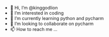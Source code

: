 - 👋 Hi, I’m @kinggodlion
- 👀 I’m interested in coding
- 🌱 I’m currently learning python and pycharm
- 💞️ I’m looking to collaborate on pycharm
- 📫 How to reach me ...

<!---
kinggodlion/kinggodlion is a ✨ special ✨ repository because its `README.md` (this file) appears on your GitHub profile.
You can click the Preview link to take a look at your changes.
--->
